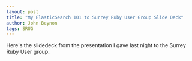 ```yaml
---
layout: post
title: "My ElasticSearch 101 to Surrey Ruby User Group Slide Deck" 
author: John Beynon
tags: SRUG
---
```


Here's the slidedeck from the presentation I gave last night to the Surrey Ruby User group.

<script async class="speakerdeck-embed" data-id="f59838101b5d013014db1231380fad16" data-ratio="1.2994923857868" src="//speakerdeck.com/assets/embed.js"></script>
